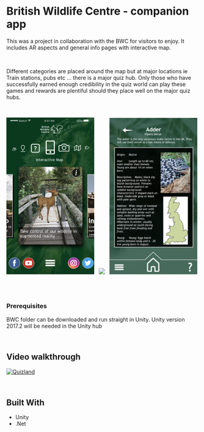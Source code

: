 # British Wildlife Centre - companion app

This was a project in collaboration with the BWC for visitors to enjoy. It includes AR aspects and general info pages with interactive map.
<br/>


<br/>

Different categories are placed around the map but at major locations ie Train stations, pubs etc ... there is a major quiz hub. Only those who have successfully earned enough credibility in the quiz world can play these games and rewards are plentiful should they place well on the major quiz hubs.

<br/>

<img src="https://github.com/carlhtech/carlhtech/blob/main/Images/BWCImages/SS1.png" width="230"/>&nbsp;&nbsp;
<img src="https://github.com/carlhtech/carlhtech/blob/main/Images/BWCImages/SS4.png" width="450"/>&nbsp;&nbsp;
<img src="https://github.com/carlhtech/carlhtech/blob/main/Images/BWCImages/SS2.png" width="230"/>&nbsp;&nbsp;


<br/>

### Prerequisites

BWC folder can be downloaded and run straight in Unity. Unity version 2017.2 will be needed in the Unity hub


<br/>

## Video walkthrough

[![Quizland](http://img.youtube.com/vi/33Z5j2p854s/0.jpg)](http://www.youtube.com/watch?v=33Z5j2p854s "Quizland")



<br/>


## Built With

* Unity
* .Net

